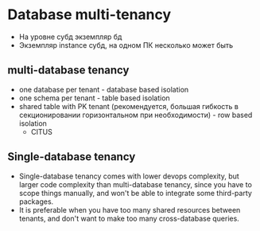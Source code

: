 # Database multi-tenancy

- На уровне субд экземпляр бд
- Экземпляр instance субд, на одном ПК несколько может быть

## multi-database tenancy

- one database per tenant - database based isolation
- one schema per tenant - table based isolation
- shared table with PK tenant (рекомендуется, большая гибкость в секционировании горизонтальном при необходимости) - row based isolation
  - CITUS
  
## Single-database tenancy

- Single-database tenancy comes with lower devops complexity, but larger code complexity than multi-database tenancy, since you have to scope things manually, and won't be able to integrate some third-party packages.
- It is preferable when you have too many shared resources between tenants, and don't want to make too many cross-database queries.
